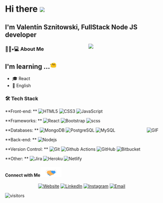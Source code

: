 

# Hi there <img src="https://github.com/souvikguria98/souvikguria98/blob/master/Hi.gif" width="25"> <h2> I'm Valentín Sznitowski, FullStack Node JS developer</h2>

<img align='right' src="https://media.giphy.com/media/M9gbBd9nbDrOTu1Mqx/giphy.gif" width="230">

<h3> 👨🏻•💻 About Me </h3>

## I'm learning ...<img alt="GIF" src="https://github.com/SatYu26/SatYu26/blob/master/Assets/happy.gif" width="20vw" />
- 🎓 React
- 🌱 English


### 🛠 Tech Stack

**Front-end: **
![HTML5](https://img.shields.io/badge/-HTML5-%23E44D27?style=flat-square&logo=html5&logoColor=ffffff)
![CSS3](https://img.shields.io/badge/-CSS3-%231572B6?style=flat-square&logo=css3)
![JavaScript](https://img.shields.io/badge/-JavaScript-%23F7DF1C?style=flat-square&logo=javascript&logoColor=000000&labelColor=%23F7DF1C&color=%23FFCE5A)

**Frameworks: **
![React](https://img.shields.io/badge/-React-black?style=flat-square&logo=react)
![Bootstrap](https://img.shields.io/badge/-Bootstrap-black?style=flat-square&logo=bootstrap)
![scss](https://img.shields.io/badge/-SCSS-black?style=flat-square&logo=SASS)


<img align="right" alt="GIF" src="https://raw.githubusercontent.com/JoeyBling/JoeyBling/master/pic/pusheencode.gif" />

**Databases: **
![MongoDB](https://img.shields.io/badge/-MongoDB-black?style=flat-square&logo=mongodb)
![PostgreSQL](https://img.shields.io/badge/-PostgreSQL-000000?style=flat&logo=postgresql)
![MySQL](https://img.shields.io/badge/-MySQL-black?style=flat&logo=mysql&link=https://github.com/sznitowski)


**Back-end: **
![Nodejs](https://img.shields.io/badge/-Nodejs-black?style=flat-square&logo=Node.js)

**Version Control: **
![Git](https://img.shields.io/badge/-Git-black?style=flat-square&logo=git)
![Github Actions](http://img.shields.io/badge/-Github%20Actions-2088FF?style=flat-square&logo=github-actions&logoColor=ffffff)
![GitHub](https://img.shields.io/badge/-GitHub-181717?style=flat-square&logo=github)
![Bitbucket](https://img.shields.io/badge/-Bitbucket-blue?style=flat&logo=bitbucket&link=https://github.com/sznitowski)

**Other: **
![Jira](https://img.shields.io/badge/-Jira-0052CC?style=flat&logo=jira&logoColor=white&link=https://github.com/sznitowski)
![Heroku](https://img.shields.io/badge/-Heroku-430098?style=flat-square&logo=heroku)
![Netlify](https://img.shields.io/badge/-Netlify-black?style=flat-square&logo=netlify)


#### Connect with Me<img src="https://github.com/SatYu26/SatYu26/blob/master/Assets/Handshake.gif" height="32px">


<p align="center">
<a href="https://portfoliosznitowski.netlify.app/"><img alt="Website" src="https://img.shields.io/badge/portfoliosznitowski.netlify.app-black?style=flat-square&logo=google-chrome"></a>
<a href="https://www.linkedin.com/in/valent%C3%ADn-sznitowski/"><img alt="LinkedIn" src="https://img.shields.io/badge/LinkedIn-Valentin%20Sznitowski-blue?style=flat-square&logo=linkedin"></a>
<a href="https://www.instagram.com/valentin_sznitowski/?hl=es-la"><img alt="Instagram" src="https://img.shields.io/badge/Instagram-Sznitowski Valentin-red?style=flat-square&logo=instagram"></a>
<a href="mailto:vsznitowski@gmail.com"><img alt="Email" src="https://img.shields.io/badge/Email-vsznitowski@gmail.com-blue?style=flat-square&logo=gmail">
</p>

</a>![visitors](https://visitor-badge.glitch.me/badge?page_id=sznitowski.visitor-badge)




